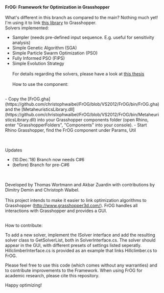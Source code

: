 **FrOG: Framework for Optimization in Grasshopper**
<br><br>What's different in this branch as compared to the main? Nothing much yet! I'm using it to link [this library](https://github.com/christophwaibel/MetaheuristicsLibrary) to Grasshopper.
<br>Solvers implemented:
* Sampler (needs pre-defined input sequence. E.g. useful for sensitivity analysis)
* Simple Genetic Algorithm (SGA)
* Simple Particle Swarm Optimization (PSO)
* Fully Informed PSO (FIPS)
* Simple Evolution Strategy
<br><br>For details regarding the solvers, please have a look at [this thesis](https://www.research-collection.ethz.ch/handle/20.500.11850/307674)
<br><br>
How to use the component: 
<br>
- Copy the [FrOG.gha](https://github.com/christophwaibel/FrOG/blob/VS2012/FrOG/bin/FrOG.gha) and the [MetaheuristicsLibrary.dll](https://github.com/christophwaibel/FrOG/blob/VS2012/FrOG/bin/MetaheuristicsLibrary.dll) into your Grasshopper components folder (open Rhino, enter "GrasshopperFolders", "Components" into your console).
- Start Rhino Grasshopper, find the FrOG component under Params, Util 

<br><br>Updates
* (10.Dec.'18) Branch now needs C#6
* (before) Branch for pre-C#6

<br><br>Developed by Thomas Wortmann and Akbar Zuardin with contributions by Dimitry Demin and Christoph Waibel.
<br><br>
This project intends to make it easier to link optimization algorithms to Grasshopper (http://www.grasshopper3d.com/).
FrOG handles all interactions with Grasshopper and provides a GUI. 
<br><br>


How to contribute:


To add a new solver, implement the ISolver interface and add the resulting solver class to GetSolverList, both in SolverInterface.cs.
The solver should appear in the GUI, with different presets of settings listed seperatly.
HillclimberInterface.cs is provided as an example that links Hillclimber.cs to FrOG.

Please feel free to use this code (which comes without any warranties) and to contribute improvements to the Framework.
When using FrOG for academic research, please cite this repository.

Happy optimizing!
